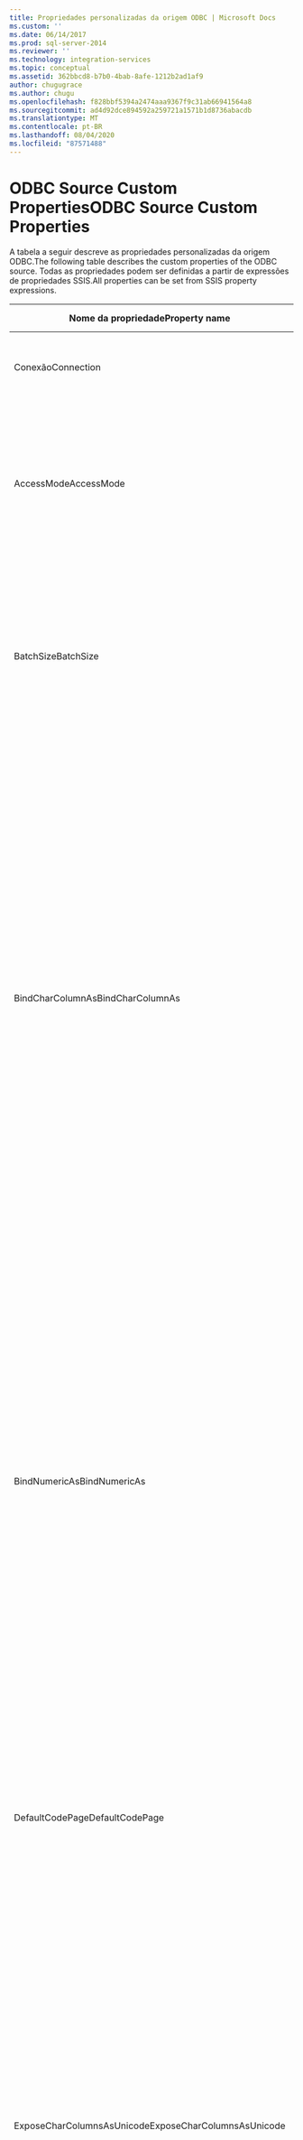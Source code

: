 ```yaml
---
title: Propriedades personalizadas da origem ODBC | Microsoft Docs
ms.custom: ''
ms.date: 06/14/2017
ms.prod: sql-server-2014
ms.reviewer: ''
ms.technology: integration-services
ms.topic: conceptual
ms.assetid: 362bbcd8-b7b0-4bab-8afe-1212b2ad1af9
author: chugugrace
ms.author: chugu
ms.openlocfilehash: f828bbf5394a2474aaa9367f9c31ab66941564a8
ms.sourcegitcommit: ad4d92dce894592a259721a1571b1d8736abacdb
ms.translationtype: MT
ms.contentlocale: pt-BR
ms.lasthandoff: 08/04/2020
ms.locfileid: "87571488"
---
```

# <a name="odbc-source-custom-properties"></a><span data-ttu-id="5d2f3-102">ODBC Source Custom Properties</span><span class="sxs-lookup"><span data-stu-id="5d2f3-102">ODBC Source Custom Properties</span></span>
  <span data-ttu-id="5d2f3-103">A tabela a seguir descreve as propriedades personalizadas da origem ODBC.</span><span class="sxs-lookup"><span data-stu-id="5d2f3-103">The following table describes the custom properties of the ODBC source.</span></span> <span data-ttu-id="5d2f3-104">Todas as propriedades podem ser definidas a partir de expressões de propriedades SSIS.</span><span class="sxs-lookup"><span data-stu-id="5d2f3-104">All properties can be set from SSIS property expressions.</span></span>  
  
|<span data-ttu-id="5d2f3-105">Nome da propriedade</span><span class="sxs-lookup"><span data-stu-id="5d2f3-105">Property name</span></span>|<span data-ttu-id="5d2f3-106">Tipo de Dados</span><span class="sxs-lookup"><span data-stu-id="5d2f3-106">Data Type</span></span>|<span data-ttu-id="5d2f3-107">DESCRIÇÃO</span><span class="sxs-lookup"><span data-stu-id="5d2f3-107">Description</span></span>|  
|-------------------|---------------|-----------------|  
|<span data-ttu-id="5d2f3-108">Conexão</span><span class="sxs-lookup"><span data-stu-id="5d2f3-108">Connection</span></span>|<span data-ttu-id="5d2f3-109">Conexão ODBC</span><span class="sxs-lookup"><span data-stu-id="5d2f3-109">ODBC Connection</span></span>|<span data-ttu-id="5d2f3-110">Uma conexão ODBC para acessar o banco de dados de origem.</span><span class="sxs-lookup"><span data-stu-id="5d2f3-110">An ODBC connection to access the source database.</span></span>|  
|<span data-ttu-id="5d2f3-111">AccessMode</span><span class="sxs-lookup"><span data-stu-id="5d2f3-111">AccessMode</span></span>|<span data-ttu-id="5d2f3-112">Inteiro (enumeração)</span><span class="sxs-lookup"><span data-stu-id="5d2f3-112">Integer (enumeration)</span></span>|<span data-ttu-id="5d2f3-113">O modo usado para acessar o banco de dados.</span><span class="sxs-lookup"><span data-stu-id="5d2f3-113">The mode used to access the database.</span></span> <span data-ttu-id="5d2f3-114">Os valores possíveis são Nome da Tabela (0) e Comando SQL (1).</span><span class="sxs-lookup"><span data-stu-id="5d2f3-114">The possible values are Table Name (0) and SQL Command (1).</span></span><br /><br /> <span data-ttu-id="5d2f3-115">O padrão é Nome da Tabela (0).</span><span class="sxs-lookup"><span data-stu-id="5d2f3-115">The default is Table Name (0).</span></span>|  
|<span data-ttu-id="5d2f3-116">BatchSize</span><span class="sxs-lookup"><span data-stu-id="5d2f3-116">BatchSize</span></span>|<span data-ttu-id="5d2f3-117">Integer</span><span class="sxs-lookup"><span data-stu-id="5d2f3-117">Integer</span></span>|<span data-ttu-id="5d2f3-118">O tamanho do lote para extração em massa.</span><span class="sxs-lookup"><span data-stu-id="5d2f3-118">The size of the batch for bulk extraction.</span></span> <span data-ttu-id="5d2f3-119">Esse é o número de registros extraído como uma matriz.</span><span class="sxs-lookup"><span data-stu-id="5d2f3-119">This is the number of records extracted as an array.</span></span> <span data-ttu-id="5d2f3-120">Se o provedor ODBC selecionado não oferecer suporte a matrizes, o tamanho de lote será 1.</span><span class="sxs-lookup"><span data-stu-id="5d2f3-120">If the selected ODBC provider does not support arrays, the batch size is 1.</span></span>|  
|<span data-ttu-id="5d2f3-121">BindCharColumnAs</span><span class="sxs-lookup"><span data-stu-id="5d2f3-121">BindCharColumnAs</span></span>|<span data-ttu-id="5d2f3-122">Inteiro (enumeração)</span><span class="sxs-lookup"><span data-stu-id="5d2f3-122">Integer (enumeration)</span></span>|<span data-ttu-id="5d2f3-123">Essa propriedade determina como a fonte ODBC associa colunas a tipos de cadeia de caracteres de vários bytes, como SQL_CHAR, SQL_VARCHAR ou SQL_LONGVARCHAR.</span><span class="sxs-lookup"><span data-stu-id="5d2f3-123">This property determines how the ODBC source binds columns with multiple-byte string types such as SQL_CHAR, SQL_VARCHAR, or SQL_LONGVARCHAR.</span></span><br /><br /> <span data-ttu-id="5d2f3-124">Os possíveis valores são Unicode (0), que associa as colunas como SQL_C_WCHAR e ANSI (1), que associa as colunas como SQL_C_CHAR).</span><span class="sxs-lookup"><span data-stu-id="5d2f3-124">The possible values are Unicode (0), which binds the columns as SQL_C_WCHAR, and ANSI (1), which binds the columns as SQL_C_CHAR).</span></span> <span data-ttu-id="5d2f3-125">O valor padrão é Unicode (0).</span><span class="sxs-lookup"><span data-stu-id="5d2f3-125">The default is Unicode (0).</span></span><br /><br /> <span data-ttu-id="5d2f3-126">**Observação**: esta propriedade não está disponível no **Editor de Fonte ODBC**, mas pode ser definida por meio do **Editor Avançado**.</span><span class="sxs-lookup"><span data-stu-id="5d2f3-126">**Note**: This property is not available in the **ODBC Source Editor**, but can be set by using the **Advanced Editor**.</span></span>|  
|<span data-ttu-id="5d2f3-127">BindNumericAs</span><span class="sxs-lookup"><span data-stu-id="5d2f3-127">BindNumericAs</span></span>|<span data-ttu-id="5d2f3-128">Inteiro (enumeração)</span><span class="sxs-lookup"><span data-stu-id="5d2f3-128">Integer (enumeration)</span></span>|<span data-ttu-id="5d2f3-129">Essa propriedade determina como a fonte ODBC associa colunas com dados numéricos a tipos de dados SQL_TYPE_NUMERIC e SQL_TYPE_DECIMAL.</span><span class="sxs-lookup"><span data-stu-id="5d2f3-129">This property determines how the ODBC source binds columns with numeric data with data types SQL_TYPE_NUMERIC and SQL_TYPE_DECIMAL.</span></span><br /><br /> <span data-ttu-id="5d2f3-130">As opções possíveis são Char (0), que associa as colunas como SQL_C_CHAR e Numeric (1), que associa as colunas como SQL_C_NUMERIC.</span><span class="sxs-lookup"><span data-stu-id="5d2f3-130">The possible options are Char (0), which binds the columns as SQL_C_CHAR and Numeric (1), which binds the columns as SQL_C_NUMERIC.</span></span> <span data-ttu-id="5d2f3-131">O valor padrão é Char (0).</span><span class="sxs-lookup"><span data-stu-id="5d2f3-131">The default value is Char (0).</span></span><br /><br /> <span data-ttu-id="5d2f3-132">**Observação**: esta propriedade não está disponível no **Editor de Fonte ODBC**, mas pode ser definida por meio do **Editor Avançado**.</span><span class="sxs-lookup"><span data-stu-id="5d2f3-132">**Note**: This property is not available in the **ODBC Source Editor**, but can be set by using the **Advanced Editor**.</span></span>|  
|<span data-ttu-id="5d2f3-133">DefaultCodePage</span><span class="sxs-lookup"><span data-stu-id="5d2f3-133">DefaultCodePage</span></span>|<span data-ttu-id="5d2f3-134">Integer</span><span class="sxs-lookup"><span data-stu-id="5d2f3-134">Integer</span></span>|<span data-ttu-id="5d2f3-135">A página de código a ser usada para colunas de saída de cadeia de caracteres.</span><span class="sxs-lookup"><span data-stu-id="5d2f3-135">The code page to use for string output columns.</span></span><br /><br /> <span data-ttu-id="5d2f3-136">**Observação**: esta propriedade não está disponível no **Editor de Fonte ODBC**, mas pode ser definida por meio do **Editor Avançado**.</span><span class="sxs-lookup"><span data-stu-id="5d2f3-136">**Note**: This property is not available in the **ODBC Source Editor**, but can be set by using the **Advanced Editor**.</span></span>|  
|<span data-ttu-id="5d2f3-137">ExposeCharColumnsAsUnicode</span><span class="sxs-lookup"><span data-stu-id="5d2f3-137">ExposeCharColumnsAsUnicode</span></span>|<span data-ttu-id="5d2f3-138">Boolean</span><span class="sxs-lookup"><span data-stu-id="5d2f3-138">Boolean</span></span>|<span data-ttu-id="5d2f3-139">Essa propriedade determina como o componente expõe colunas CHAR.</span><span class="sxs-lookup"><span data-stu-id="5d2f3-139">This property determines how the component exposes CHAR columns.</span></span> <span data-ttu-id="5d2f3-140">O valor padrão é False, que indica as colunas CHAR que são expostas como cadeias de caracteres de vários bytes (DT_STR).</span><span class="sxs-lookup"><span data-stu-id="5d2f3-140">The default value is False, which indicates that CHAR columns are exposed as multi-byte strings (DT_STR).</span></span> <span data-ttu-id="5d2f3-141">Se True, as colunas CHAR são expostas como cadeias de caracteres amplas (DT_WSTR).</span><span class="sxs-lookup"><span data-stu-id="5d2f3-141">If True, CHAR columns are exposed as wide strings (DT_WSTR).</span></span><br /><br /> <span data-ttu-id="5d2f3-142">**Observação**: esta propriedade não está disponível no **Editor de Fonte ODBC**, mas pode ser definida por meio do **Editor Avançado**.</span><span class="sxs-lookup"><span data-stu-id="5d2f3-142">**Note**: This property is not available in the **ODBC Source Editor**, but can be set by using the **Advanced Editor**.</span></span>|  
|<span data-ttu-id="5d2f3-143">FetchMethod</span><span class="sxs-lookup"><span data-stu-id="5d2f3-143">FetchMethod</span></span>|<span data-ttu-id="5d2f3-144">Inteiro (enumeração)</span><span class="sxs-lookup"><span data-stu-id="5d2f3-144">Integer (enumeration)</span></span>|<span data-ttu-id="5d2f3-145">O método usado para adquirir os dados.</span><span class="sxs-lookup"><span data-stu-id="5d2f3-145">The method used for getting the data.</span></span> <span data-ttu-id="5d2f3-146">As possíveis opções são Linha a linha (0) e Lote (1).</span><span class="sxs-lookup"><span data-stu-id="5d2f3-146">The possible options are Row by row (0) and Batch (1).</span></span> <span data-ttu-id="5d2f3-147">O valor padrão é Lote (1).</span><span class="sxs-lookup"><span data-stu-id="5d2f3-147">The default value is Batch (1).</span></span><br /><br /> <span data-ttu-id="5d2f3-148">Para obter mais informações sobre essas opções, consulte [Fonte ODBC](odbc-source.md).</span><span class="sxs-lookup"><span data-stu-id="5d2f3-148">For more information about these options, see [ODBC Source](odbc-source.md).</span></span><br /><br /> <span data-ttu-id="5d2f3-149">**Observação**: esta propriedade não está disponível no **Editor de Fonte ODBC**, mas pode ser definida por meio do **Editor Avançado**.</span><span class="sxs-lookup"><span data-stu-id="5d2f3-149">**Note**: This property is not available in the **ODBC Source Editor**, but can be set by using the **Advanced Editor**.</span></span>|  
|<span data-ttu-id="5d2f3-150">SqlCommand</span><span class="sxs-lookup"><span data-stu-id="5d2f3-150">SqlCommand</span></span>|<span data-ttu-id="5d2f3-151">String</span><span class="sxs-lookup"><span data-stu-id="5d2f3-151">String</span></span>|<span data-ttu-id="5d2f3-152">O comando SQL a ser executado quando AccessMode é definido como Comando SQL.</span><span class="sxs-lookup"><span data-stu-id="5d2f3-152">The SQL command to be executed when AccessMode is set to SQL Command.</span></span>|  
|<span data-ttu-id="5d2f3-153">StatementTimeout</span><span class="sxs-lookup"><span data-stu-id="5d2f3-153">StatementTimeout</span></span>|<span data-ttu-id="5d2f3-154">Integer</span><span class="sxs-lookup"><span data-stu-id="5d2f3-154">Integer</span></span>|<span data-ttu-id="5d2f3-155">O número de segundos a aguardar a execução de uma instrução SQL antes de retornar com um erro para o aplicativo.</span><span class="sxs-lookup"><span data-stu-id="5d2f3-155">The number of seconds to wait for an SQL statement to execute before returning, with an error, to the application.</span></span> <span data-ttu-id="5d2f3-156">O valor padrão é 0.</span><span class="sxs-lookup"><span data-stu-id="5d2f3-156">The default value is 0.</span></span> <span data-ttu-id="5d2f3-157">Um valor de 0 indica se o sistema não alcança o tempo limite.</span><span class="sxs-lookup"><span data-stu-id="5d2f3-157">A value of 0 indicates that the system does not time out.</span></span>|  
|<span data-ttu-id="5d2f3-158">TableName</span><span class="sxs-lookup"><span data-stu-id="5d2f3-158">TableName</span></span>|<span data-ttu-id="5d2f3-159">String</span><span class="sxs-lookup"><span data-stu-id="5d2f3-159">String</span></span>|<span data-ttu-id="5d2f3-160">O nome da tabela com os dados que estão sendo usados quando AccessMode é definido como Nome da Tabela.</span><span class="sxs-lookup"><span data-stu-id="5d2f3-160">The name of the table with the data that is being used when AccessMode is set to Table Name.</span></span>|  
|<span data-ttu-id="5d2f3-161">LobChunckSize</span><span class="sxs-lookup"><span data-stu-id="5d2f3-161">LobChunckSize</span></span>|<span data-ttu-id="5d2f3-162">Integer</span><span class="sxs-lookup"><span data-stu-id="5d2f3-162">Integer</span></span>|<span data-ttu-id="5d2f3-163">A alocação de tamanho de parte para colunas LOB.</span><span class="sxs-lookup"><span data-stu-id="5d2f3-163">The chunk size allocation for LOB columns.</span></span>|  
||||  
  
## <a name="see-also"></a><span data-ttu-id="5d2f3-164">Consulte Também</span><span class="sxs-lookup"><span data-stu-id="5d2f3-164">See Also</span></span>  
 <span data-ttu-id="5d2f3-165">[Fonte ODBC](odbc-source.md) </span><span class="sxs-lookup"><span data-stu-id="5d2f3-165">[ODBC Source](odbc-source.md) </span></span>  
 [<span data-ttu-id="5d2f3-166">Editor de Fonte ODBC &#40;Página Gerenciador de Conexões&#41;</span><span class="sxs-lookup"><span data-stu-id="5d2f3-166">ODBC Source Editor &#40;Connection Manager Page&#41;</span></span>](../odbc-source-editor-connection-manager-page.md)  
  
  
